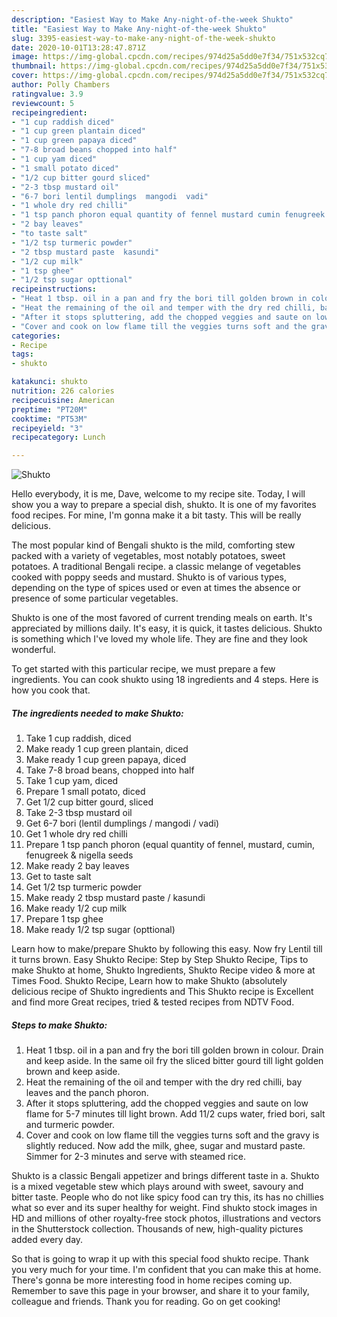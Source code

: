 ```yaml
---
description: "Easiest Way to Make Any-night-of-the-week Shukto"
title: "Easiest Way to Make Any-night-of-the-week Shukto"
slug: 3395-easiest-way-to-make-any-night-of-the-week-shukto
date: 2020-10-01T13:28:47.871Z
image: https://img-global.cpcdn.com/recipes/974d25a5dd0e7f34/751x532cq70/shukto-recipe-main-photo.jpg
thumbnail: https://img-global.cpcdn.com/recipes/974d25a5dd0e7f34/751x532cq70/shukto-recipe-main-photo.jpg
cover: https://img-global.cpcdn.com/recipes/974d25a5dd0e7f34/751x532cq70/shukto-recipe-main-photo.jpg
author: Polly Chambers
ratingvalue: 3.9
reviewcount: 5
recipeingredient:
- "1 cup raddish diced"
- "1 cup green plantain diced"
- "1 cup green papaya diced"
- "7-8 broad beans chopped into half"
- "1 cup yam diced"
- "1 small potato diced"
- "1/2 cup bitter gourd sliced"
- "2-3 tbsp mustard oil"
- "6-7 bori lentil dumplings  mangodi  vadi"
- "1 whole dry red chilli"
- "1 tsp panch phoron equal quantity of fennel mustard cumin fenugreek  nigella seeds"
- "2 bay leaves"
- "to taste salt"
- "1/2 tsp turmeric powder"
- "2 tbsp mustard paste  kasundi"
- "1/2 cup milk"
- "1 tsp ghee"
- "1/2 tsp sugar opttional"
recipeinstructions:
- "Heat 1 tbsp. oil in a pan and fry the bori till golden brown in colour. Drain and keep aside. In the same oil fry the sliced bitter gourd till light golden brown and keep aside."
- "Heat the remaining of the oil and temper with the dry red chilli, bay leaves and the panch phoron."
- "After it stops spluttering, add the chopped veggies and saute on low flame for 5-7 minutes till light brown. Add 11/2 cups water, fried bori, salt and turmeric powder."
- "Cover and cook on low flame till the veggies turns soft and the gravy is slightly reduced. Now add the milk, ghee, sugar and mustard paste. Simmer for 2-3 minutes and serve with steamed rice."
categories:
- Recipe
tags:
- shukto

katakunci: shukto 
nutrition: 226 calories
recipecuisine: American
preptime: "PT20M"
cooktime: "PT53M"
recipeyield: "3"
recipecategory: Lunch

---
```



![Shukto](https://img-global.cpcdn.com/recipes/974d25a5dd0e7f34/751x532cq70/shukto-recipe-main-photo.jpg)

Hello everybody, it is me, Dave, welcome to my recipe site. Today, I will show you a way to prepare a special dish, shukto. It is one of my favorites food recipes. For mine, I'm gonna make it a bit tasty. This will be really delicious.

The most popular kind of Bengali shukto is the mild, comforting stew packed with a variety of vegetables, most notably potatoes, sweet potatoes. A traditional Bengali recipe. a classic melange of vegetables cooked with poppy seeds and mustard. Shukto is of various types, depending on the type of spices used or even at times the absence or presence of some particular vegetables.

Shukto is one of the most favored of current trending meals on earth. It's appreciated by millions daily. It's easy, it is quick, it tastes delicious. Shukto is something which I've loved my whole life. They are fine and they look wonderful.


To get started with this particular recipe, we must prepare a few ingredients. You can cook shukto using 18 ingredients and 4 steps. Here is how you cook that.

<!--inarticleads1-->

##### The ingredients needed to make Shukto:

1. Take 1 cup raddish, diced
1. Make ready 1 cup green plantain, diced
1. Make ready 1 cup green papaya, diced
1. Take 7-8 broad beans, chopped into half
1. Take 1 cup yam, diced
1. Prepare 1 small potato, diced
1. Get 1/2 cup bitter gourd, sliced
1. Take 2-3 tbsp mustard oil
1. Get 6-7 bori (lentil dumplings / mangodi / vadi)
1. Get 1 whole dry red chilli
1. Prepare 1 tsp panch phoron (equal quantity of fennel, mustard, cumin, fenugreek &amp; nigella seeds
1. Make ready 2 bay leaves
1. Get to taste salt
1. Get 1/2 tsp turmeric powder
1. Make ready 2 tbsp mustard paste / kasundi
1. Make ready 1/2 cup milk
1. Prepare 1 tsp ghee
1. Make ready 1/2 tsp sugar (opttional)


Learn how to make/prepare Shukto by following this easy. Now fry Lentil till it turns brown. Easy Shukto Recipe: Step by Step Shukto Recipe, Tips to make Shukto at home, Shukto Ingredients, Shukto Recipe video &amp; more at Times Food. Shukto Recipe, Learn how to make Shukto (absolutely delicious recipe of Shukto ingredients and This Shukto recipe is Excellent and find more Great recipes, tried &amp; tested recipes from NDTV Food. 

<!--inarticleads2-->

##### Steps to make Shukto:

1. Heat 1 tbsp. oil in a pan and fry the bori till golden brown in colour. Drain and keep aside. In the same oil fry the sliced bitter gourd till light golden brown and keep aside.
1. Heat the remaining of the oil and temper with the dry red chilli, bay leaves and the panch phoron.
1. After it stops spluttering, add the chopped veggies and saute on low flame for 5-7 minutes till light brown. Add 11/2 cups water, fried bori, salt and turmeric powder.
1. Cover and cook on low flame till the veggies turns soft and the gravy is slightly reduced. Now add the milk, ghee, sugar and mustard paste. Simmer for 2-3 minutes and serve with steamed rice.


Shukto is a classic Bengali appetizer and brings different taste in a. Shukto is a mixed vegetable stew which plays around with sweet, savoury and bitter taste. People who do not like spicy food can try this, its has no chillies what so ever and its super healthy for weight. Find shukto stock images in HD and millions of other royalty-free stock photos, illustrations and vectors in the Shutterstock collection. Thousands of new, high-quality pictures added every day. 

So that is going to wrap it up with this special food shukto recipe. Thank you very much for your time. I'm confident that you can make this at home. There's gonna be more interesting food in home recipes coming up. Remember to save this page in your browser, and share it to your family, colleague and friends. Thank you for reading. Go on get cooking!
